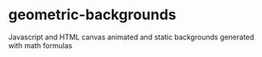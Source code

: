 # geometric-backgrounds
Javascript and HTML canvas animated and static backgrounds generated with math formulas
